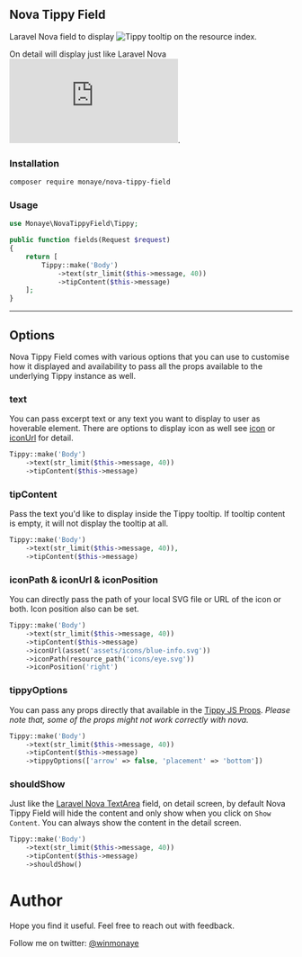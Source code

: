 ## Nova Tippy Field

Laravel Nova field to display ![Tippy](https://atomiks.github.io/tippyjs/) tooltip on the resource index.

On detail will display just like Laravel Nova ![Textarea](https://nova.laravel.com/docs/1.0/resources/fields.html#textarea-field).

<!-- ![screenshot of nova simple link button](https://user-images.githubusercontent.com/1147313/91624658-53c37880-e956-11ea-9e34-c9f31c480c3e.png) -->

### Installation

```bash
composer require monaye/nova-tippy-field
```

### Usage

```php
use Monaye\NovaTippyField\Tippy;
```

```php
public function fields(Request $request)
{
    return [
        Tippy::make('Body')
            ->text(str_limit($this->message, 40))
            ->tipContent($this->message)
    ];
}
```

---
## Options

Nova Tippy Field comes with various options that you can use to customise how it displayed and availability to pass all the props available to the underlying Tippy instance as well.

### text

You can pass excerpt text or any text you want to display to user as hoverable element. There are options to display icon as well see [icon]() or [iconUrl]() for detail.


```php
Tippy::make('Body')
    ->text(str_limit($this->message, 40))
    ->tipContent($this->message)
```

### tipContent

Pass the text you'd like to display inside the Tippy tooltip. If tooltip content is empty, it will not display the tooltip at all.

```php
Tippy::make('Body')
    ->text(str_limit($this->message, 40)),
    ->tipContent($this->message)
```

### iconPath & iconUrl & iconPosition

You can directly pass the path of your local SVG file or URL of the icon or both. Icon position also can be set.

```php
Tippy::make('Body')
    ->text(str_limit($this->message, 40))
    ->tipContent($this->message)
    ->iconUrl(asset('assets/icons/blue-info.svg'))
    ->iconPath(resource_path('icons/eye.svg'))
    ->iconPosition('right')
```

### tippyOptions

You can pass any props directly that available in the [Tippy JS Props](https://atomiks.github.io/tippyjs/v6/all-props/).
*Please note that, some of the props might not work correctly with nova.*

```php
Tippy::make('Body')
    ->text(str_limit($this->message, 40))
    ->tipContent($this->message)
    ->tippyOptions(['arrow' => false, 'placement' => 'bottom'])
```

### shouldShow

Just like the [Laravel Nova TextArea](https://nova.laravel.com/docs/3.0/resources/fields.html#textarea-field) field, on detail screen, by default Nova Tippy Field will hide the content and only show when you click on `Show Content`. You can always show the content in the detail screen.

```php
Tippy::make('Body')
    ->text(str_limit($this->message, 40))
    ->tipContent($this->message)
    ->shouldShow()
```

# Author

Hope you find it useful. Feel free to reach out with feedback.

Follow me on twitter: [@winmonaye](https://twitter.com/winmonaye)
